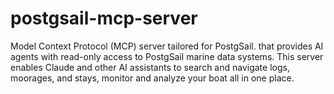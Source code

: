 # postgsail-mcp-server

Model Context Protocol (MCP) server tailored for PostgSail. that provides AI agents with read-only access to PostgSail marine data systems. This server enables Claude and other AI assistants to search and navigate logs, moorages, and stays, monitor and analyze your boat all in one place.
